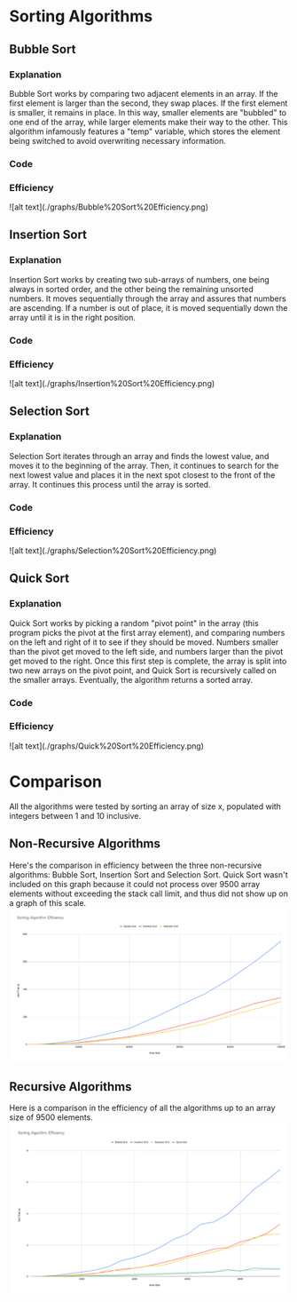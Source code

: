 # Sorting Algorithms

## Bubble Sort
<h3>Explanation</h3>
Bubble Sort works by comparing two adjacent elements in an array. If the first element is larger than the second, they
swap places. If the first element is smaller, it remains in place. In this way, smaller elements are "bubbled" to one
end of the array, while larger elements make their way to the other. This algorithm infamously features a "temp"
variable, which stores the element being switched to avoid overwriting necessary information.

<h3>Code</h3>

<h3>Efficiency</h3>
![alt text](./graphs/Bubble%20Sort%20Efficiency.png)

## Insertion Sort
<h3>Explanation</h3>
Insertion Sort works by creating two sub-arrays of numbers, one being always in sorted order, and the other being the
remaining unsorted numbers. It moves sequentially through the array and assures that numbers are ascending. If a number
is out of place, it is moved sequentially down the array until it is in the right position.

<h3>Code</h3>

<h3>Efficiency</h3>
![alt text](./graphs/Insertion%20Sort%20Efficiency.png)

## Selection Sort
<h3>Explanation</h3>
Selection Sort iterates through an array and finds the lowest value, and moves it to the beginning of the array. Then,
it continues to search for the next lowest value and places it in the next spot closest to the front of the array. It
continues this process until the array is sorted.

<h3>Code</h3>

<h3>Efficiency</h3>
![alt text](./graphs/Selection%20Sort%20Efficiency.png)

## Quick Sort
<h3>Explanation</h3>
Quick Sort works by picking a random "pivot point" in the array (this program picks the pivot at the first array 
element), and comparing numbers on the left and right of it to see if they should be moved. Numbers smaller than the 
pivot get moved to the left side, and numbers larger than the pivot get moved to the right. Once this first step is 
complete, the array is split into two new arrays on the pivot point, and Quick Sort is recursively called on the smaller
arrays. Eventually, the algorithm returns a sorted array.

<h3>Code</h3>

<h3>Efficiency</h3>
![alt text](./graphs/Quick%20Sort%20Efficiency.png)

# Comparison
All the algorithms were tested by sorting an array of size x, populated with integers between 1 and 10 inclusive.

## Non-Recursive Algorithms
Here's the comparison in efficiency between the three non-recursive algorithms: Bubble Sort, Insertion Sort and
Selection Sort. Quick Sort wasn't included on this graph because it could not process over 9500 array elements without
exceeding the stack call limit, and thus did not show up on a graph of this scale.
![alt text](./graphs/Sorting%20Algorithm%20Efficiency.png)

## Recursive Algorithms
Here is a comparison in the efficiency of all the algorithms up to an array size of 9500 elements.
![alt text](./graphs/Sorting%20Algorithm%20Efficiency%20Close.png)